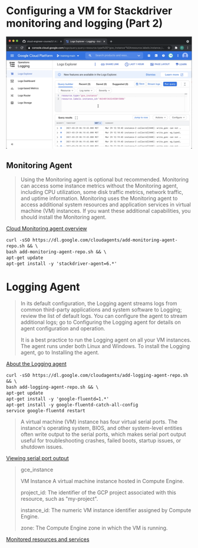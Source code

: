 # Configuring a VM for Stackdriver monitoring and logging (Part 2)

[![Video](video.png)](https://youtu.be/MKKBP06sJdI)

## Monitoring Agent

> Using the Monitoring agent is optional but recommended. Monitoring can access some instance metrics without the Monitoring agent, including CPU utilization, some disk traffic metrics, network traffic, and uptime information. Monitoring uses the Monitoring agent to access additional system resources and application services in virtual machine (VM) instances. If you want these additional capabilities, you should install the Monitoring agent.

[Cloud Monitoring agent overview](https://cloud.google.com/monitoring/agent)

```
curl -sSO https://dl.google.com/cloudagents/add-monitoring-agent-repo.sh && \
bash add-monitoring-agent-repo.sh && \
apt-get update
apt-get install -y 'stackdriver-agent=6.*'
```

# Logging Agent

> In its default configuration, the Logging agent streams logs from common third-party applications and system software to Logging; review the list of default logs. You can configure the agent to stream additional logs; go to Configuring the Logging agent for details on agent configuration and operation.
> 
> It is a best practice to run the Logging agent on all your VM instances. The agent runs under both Linux and Windows. To install the Logging agent, go to Installing the agent.

[About the Logging agent](https://cloud.google.com/logging/docs/agent)

```
curl -sSO https://dl.google.com/cloudagents/add-logging-agent-repo.sh && \
bash add-logging-agent-repo.sh && \
apt-get update
apt-get install -y 'google-fluentd=1.*'
apt-get install -y google-fluentd-catch-all-config
service google-fluentd restart
```

> A virtual machine (VM) instance has four virtual serial ports. The instance's operating system, BIOS, and other system-level entities often write output to the serial ports, which makes serial port output useful for troubleshooting crashes, failed boots, startup issues, or shutdown issues.

[Viewing serial port output](https://cloud.google.com/compute/docs/instances/viewing-serial-port-output)

> gce_instance
>
> VM Instance	A virtual machine instance hosted in Compute Engine.
>
> project_id: The identifier of the GCP project associated with this resource, such as "my-project".
>
> instance_id: The numeric VM instance identifier assigned by Compute Engine.
>
> zone: The Compute Engine zone in which the VM is running.

[Monitored resources and services](https://cloud.google.com/logging/docs/api/v2/resource-list)
